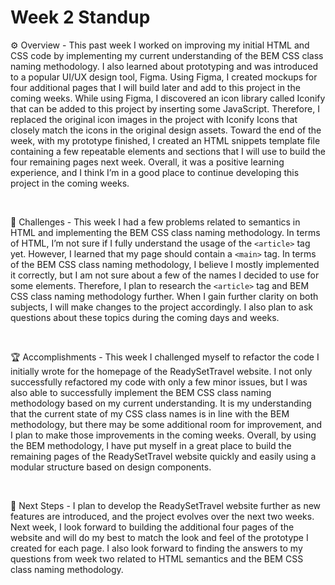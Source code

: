 # Week 2 Standup

⚙️ Overview - This past week I worked on improving my initial HTML and CSS code by implementing my current understanding of the BEM CSS class naming methodology. I also learned about prototyping and was introduced to a popular UI/UX design tool, Figma. Using Figma, I created mockups for four additional pages that I will build later and add to this project in the coming weeks. While using Figma, I discovered an icon library called Iconify that can be added to this project by inserting some JavaScript. Therefore, I replaced the original icon images in the project with Iconify Icons that closely match the icons in the original design assets. Toward the end of the week, with my prototype finished, I created an HTML snippets template file containing a few repeatable elements and sections that I will use to build the four remaining pages next week. Overall, it was a positive learning experience, and I think I’m in a good place to continue developing this project in the coming weeks.

<br>

🌵 Challenges - This week I had a few problems related to semantics in HTML and implementing the BEM CSS class naming methodology. In terms of HTML, I’m not sure if I fully understand the usage of the `<article>` tag yet. However, I learned that my page should contain a `<main>` tag. In terms of the BEM CSS class naming methodology, I believe I mostly implemented it correctly, but I am not sure about a few of the names I decided to use for some elements. Therefore, I plan to research the `<article>` tag and BEM CSS class naming methodology further. When I gain further clarity on both subjects, I will make changes to the project accordingly. I also plan to ask questions about these topics during the coming days and weeks.

<br>

🏆 Accomplishments - This week I challenged myself to refactor the code I initially wrote for the homepage of the ReadySetTravel website. I not only successfully refactored my code with only a few minor issues, but I was also able to successfully implement the BEM CSS class naming methodology based on my current understanding. It is my understanding that the current state of my CSS class names is in line with the BEM methodology, but there may be some additional room for improvement, and I plan to make those improvements in the coming weeks. Overall, by using the BEM methodology, I have put myself in a great place to build the remaining pages of the ReadySetTravel website quickly and easily using a modular structure based on design components.

<br>

🔮 Next Steps - I plan to develop the ReadySetTravel website further as new features are introduced, and the project evolves over the next two weeks. Next week, I look forward to building the additional four pages of the website and will do my best to match the look and feel of the prototype I created for each page. I also look forward to finding the answers to my questions from week two related to HTML semantics and the BEM CSS class naming methodology.

<br>

